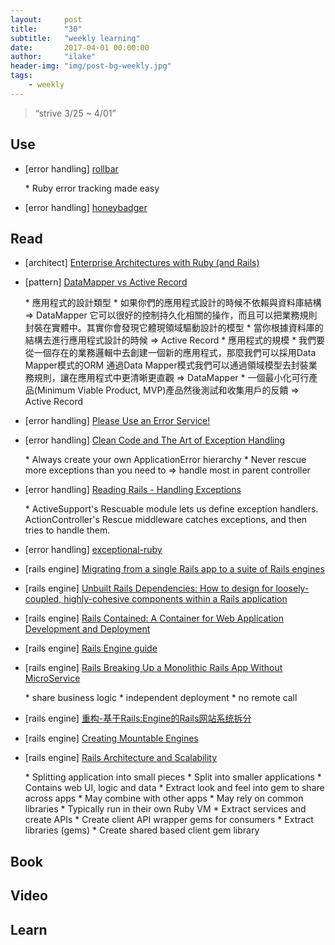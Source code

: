 ```yaml
---
layout:     post
title:      "30"
subtitle:   "weekly learning"
date:       2017-04-01 00:00:00
author:     "ilake"
header-img: "img/post-bg-weekly.jpg"
tags:
    - weekly
---
```

> “strive 3/25 ~ 4/01”

## Use

* <p>[error handling] <a href="https://rollbar.com/error-tracking/ruby/">rollbar</a></p>
  * Ruby error tracking made easy

* <p>[error handling] <a href="http://docs.honeybadger.io/lib/ruby.html#add-context-data">honeybadger</a></p>

## Read

* <p>[architect] <a href="https://www.slideshare.net/kigster/enterprise-architectures-with-ruby-and-rails">Enterprise Architectures with Ruby (and Rails)</a></p>

* <p>[pattern] <a href="https://kknews.cc/zh-tw/other/942xe8.html">DataMapper vs Active Record</a></p>
  * 應用程式的設計類型
    * 如果你們的應用程式設計的時候不依賴與資料庫結構 => DataMapper
      它可以很好的控制持久化相關的操作，而且可以把業務規則封裝在實體中。其實你會發現它體現領域驅動設計的模型
    * 當你根據資料庫的結構去進行應用程式設計的時候 => Active Record
  * 應用程式的規模
    * 我們要從一個存在的業務邏輯中去創建一個新的應用程式，那麼我們可以採用Data Mapper模式的ORM
      通過Data Mapper模式我們可以通過領域模型去封裝業務規則，讓在應用程式中更清晰更直觀 => DataMapper
    * 一個最小化可行產品(Minimum Viable Product, MVP)產品然後測試和收集用戶的反饋 => Active Record


* <p>[error handling] <a href="http://www.mikeperham.com/2013/08/25/please-use-an-error-service/">Please Use an Error Service!</a></p>

* <p>[error handling] <a href="https://www.toptal.com/abap/clean-code-and-the-art-of-exception-handling">Clean Code and The Art of Exception Handling</a></p>
  * Always create your own ApplicationError hierarchy
  * Never rescue more exceptions than you need to => handle most in parent controller

* <p>[error handling] <a href="http://www.monkeyandcrow.com/blog/reading_rails_handling_exceptions/">Reading Rails - Handling Exceptions</a></p>
  * ActiveSupport's Rescuable module lets us define exception handlers. ActionController's Rescue middleware catches exceptions, and then tries to handle them.

* <p>[error handling] <a href="http://avdi.org/talks/exceptional-ruby-2011-02-04/">exceptional-ruby</a></p>

* <p>[rails engine] <a href="https://content.pivotal.io/blog/migrating-from-a-single-rails-app-to-a-suite-of-rails-engines">Migrating from a single Rails app to a suite of Rails engines</a></p>

* <p>[rails engine] <a href="https://content.pivotal.io/blog/unbuilt-rails-dependencies-how-to-design-for-loosely-coupled-highly-cohesive-components-within-a-rails-application">Unbuilt Rails Dependencies: How to design for loosely-coupled, highly-cohesive components within a Rails application</a></p>

* <p>[rails engine] <a href="https://content.pivotal.io/blog/rails-contained-a-container-for-web-application-development-and-deployment">Rails Contained: A Container for Web Application Development and Deployment</a></p>

* <p>[rails engine] <a href="https://github.com/JuanitoFatas/Guides/blob/master/guides/edge-translation/engines-zh_TW.md">Rails Engine guide</a></p>

* <p>[rails engine] <a href="https://ruby-china.org/topics/28538">Rails Breaking Up a Monolithic Rails App Without MicroService</a></p>
  * share business logic
  * independent deployment
  * no remote call

* <p>[rails engine] <a href="https://www.embbnux.com/2016/03/15/rails_system_refactor_with_rails_engine/">重构-基于Rails:Engine的Rails网站系统拆分</a></p>

* <p>[rails engine] <a href="https://speakerdeck.com/peakpg/creating-mountable-engines">Creating Mountable Engines</a></p>

* <p>[rails engine] <a href="http://halyph.com/blog/2015/04/04/rails-architecture-and-scalability-issues.html">Rails Architecture and Scalability</a></p>
  * Splitting application into small pieces
    * Split into smaller applications
      * Contains web UI, logic and data
        * Extract look and feel into gem to share across apps
      * May combine with other apps
      * May rely on common libraries
      * Typically run in their own Ruby VM
    * Extract services and create APIs
      * Create client API wrapper gems for consumers
    * Extract libraries (gems)
      * Create shared based client gem library

## Book

## Video

## Learn
